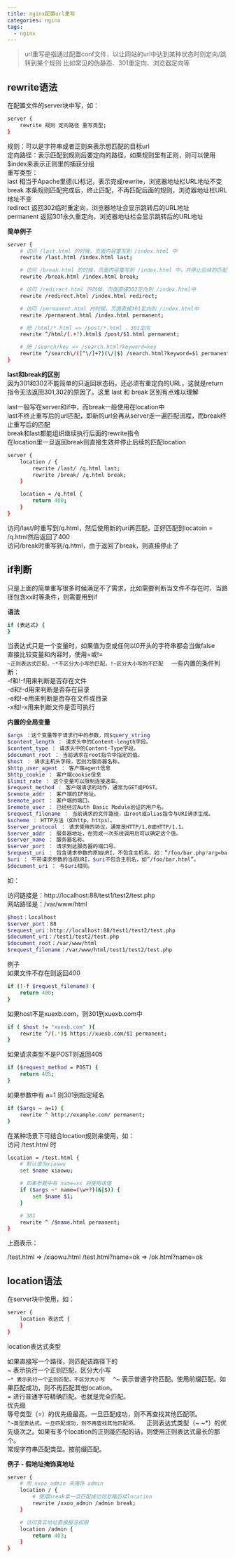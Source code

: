 ```yaml
---
title: nginx配置url重写
categories: nginx
tags:
  - nginx
---
```


> url重写是指通过配置conf文件，以让网站的url中达到某种状态时则定向/跳转到某个规则
> 比如常见的伪静态、301重定向、浏览器定向等

## rewrite语法
在配置文件的server块中写，如：

```sh
server {
    rewrite 规则 定向路径 重写类型;
}
```
<!--more-->
规则：可以是字符串或者正则来表示想匹配的目标url  
定向路径：表示匹配到规则后要定向的路径，如果规则里有正则，则可以使用$index来表示正则里的捕获分组  
重写类型：  
last 相当于Apache里德(L)标记，表示完成rewrite，浏览器地址栏URL地址不变  
break 本条规则匹配完成后，终止匹配，不再匹配后面的规则，浏览器地址栏URL地址不变  
redirect 返回302临时重定向，浏览器地址会显示跳转后的URL地址  
permanent 返回301永久重定向，浏览器地址栏会显示跳转后的URL地址  

**简单例子**  

```sh
server {
    # 访问 /last.html 的时候，页面内容重写到 /index.html 中
    rewrite /last.html /index.html last;

    # 访问 /break.html 的时候，页面内容重写到 /index.html 中，并停止后续的匹配
    rewrite /break.html /index.html break;

    # 访问 /redirect.html 的时候，页面直接302定向到 /index.html中
    rewrite /redirect.html /index.html redirect;

    # 访问 /permanent.html 的时候，页面直接301定向到 /index.html中
    rewrite /permanent.html /index.html permanent;

    # 把 /html/*.html => /post/*.html ，301定向
    rewrite ^/html/(.+?).html$ /post/$1.html permanent;

    # 把 /search/key => /search.html?keyword=key
    rewrite ^/search\/([^\/]+?)(\/|$) /search.html?keyword=$1 permanent;
}
```

**last和break的区别**  
因为301和302不能简单的只返回状态码，还必须有重定向的URL，这就是return指令无法返回301,302的原因了。这里 last 和 break 区别有点难以理解  

last一般写在server和if中，而break一般使用在location中  
last不终止重写后的url匹配，即新的url会再从server走一遍匹配流程，而break终止重写后的匹配  
break和last都能组织继续执行后面的rewrite指令  
在location里一旦返回break则直接生效并停止后续的匹配location  

```sh
server {
    location / {
        rewrite /last/ /q.html last;
        rewrite /break/ /q.html break;
    }

    location = /q.html {
        return 400;
    }
}
```

访问/last/时重写到/q.html，然后使用新的uri再匹配，正好匹配到locatoin = /q.html然后返回了400  
访问/break时重写到/q.html，由于返回了break，则直接停止了  

## if判断
只是上面的简单重写很多时候满足不了需求，比如需要判断当文件不存在时、当路径包含xx时等条件，则需要用到if  

**语法**
```sh
if (表达式) {
}
```

当表达式只是一个变量时，如果值为空或任何以0开头的字符串都会当做false  
直接比较变量和内容时，使用=或!=  
``~正则表达式匹配，~*不区分大小写的匹配，!~区分大小写的不匹配  ``
一些内置的条件判断：  
-f和!-f用来判断是否存在文件  
-d和!-d用来判断是否存在目录  
-e和!-e用来判断是否存在文件或目录  
-x和!-x用来判断文件是否可执行  

**内置的全局变量**  
```sh
$args ：这个变量等于请求行中的参数，同$query_string
$content_length ： 请求头中的Content-length字段。
$content_type ： 请求头中的Content-Type字段。
$document_root ： 当前请求在root指令中指定的值。
$host ： 请求主机头字段，否则为服务器名称。
$http_user_agent ： 客户端agent信息
$http_cookie ： 客户端cookie信息
$limit_rate ： 这个变量可以限制连接速率。
$request_method ： 客户端请求的动作，通常为GET或POST。
$remote_addr ： 客户端的IP地址。
$remote_port ： 客户端的端口。
$remote_user ： 已经经过Auth Basic Module验证的用户名。
$request_filename ： 当前请求的文件路径，由root或alias指令与URI请求生成。
$scheme ： HTTP方法（如http，https）。
$server_protocol ： 请求使用的协议，通常是HTTP/1.0或HTTP/1.1。
$server_addr ： 服务器地址，在完成一次系统调用后可以确定这个值。
$server_name ： 服务器名称。
$server_port ： 请求到达服务器的端口号。
$request_uri ： 包含请求参数的原始URI，不包含主机名，如：”/foo/bar.php?arg=baz”。
$uri ： 不带请求参数的当前URI，$uri不包含主机名，如”/foo/bar.html”。
$document_uri ： 与$uri相同。
```

如：

访问链接是：http://localhost:88/test1/test2/test.php  
网站路径是：/var/www/html  
```sh
$host：localhost
$server_port：88
$request_uri：http://localhost:88/test1/test2/test.php
$document_uri：/test1/test2/test.php
$document_root：/var/www/html
$request_filename：/var/www/html/test1/test2/test.php
```

例子  
如果文件不存在则返回400  
```sh
if (!-f $request_filename) {
    return 400;
}
```
如果host不是xuexb.com，则301到xuexb.com中  
```sh
if ( $host != "xuexb.com" ){
    rewrite ^/(.*)$ https://xuexb.com/$1 permanent;
}
```
如果请求类型不是POST则返回405  
```sh
if ($request_method = POST) {
    return 405;
}
```
如果参数中有 a=1 则301到指定域名  
```sh
if ($args ~ a=1) {
    rewrite ^ http://example.com/ permanent;
}
```
在某种场景下可结合location规则来使用，如：   
访问 /test.html 时  
```sh
location = /test.html {
    # 默认值为xiaowu
    set $name xiaowu;

    # 如果参数中有 name=xx 则使用该值
    if ($args ~* name=(\w+?)(&|$)) {
        set $name $1;
    }

    # 301
    rewrite ^ /$name.html permanent;
}
```
上面表示：  

/test.html => /xiaowu.html
/test.html?name=ok => /ok.html?name=ok

## location语法  
在server块中使用，如：  
```sh
server {
    location 表达式 {
    }
}
```
location表达式类型  

如果直接写一个路径，则匹配该路径下的  
~ 表示执行一个正则匹配，区分大小写  
``~* 表示执行一个正则匹配，不区分大小写  ``
^~ 表示普通字符匹配。使用前缀匹配。如果匹配成功，则不再匹配其他location。  
= 进行普通字符精确匹配。也就是完全匹配。  
优先级  
等号类型（=）的优先级最高。一旦匹配成功，则不再查找其他匹配项。  
``^~类型表达式。一旦匹配成功，则不再查找其他匹配项。  ``
正则表达式类型（~ ~*）的优先级次之。如果有多个location的正则能匹配的话，则使用正则表达式最长的那个。  
常规字符串匹配类型。按前缀匹配。  

**例子 - 假地址掩饰真地址**  
```sh
server {
    # 用 xxoo_admin 来掩饰 admin
    location / {
        # 使用break拿一旦匹配成功则忽略后续location
        rewrite /xxoo_admin /admin break;
    }

    # 访问真实地址直接报没权限
    location /admin {
        return 403;
    }
}
```